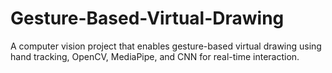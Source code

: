 # Gesture-Based-Virtual-Drawing
A computer vision project that enables gesture-based virtual drawing using hand tracking, OpenCV, MediaPipe, and CNN for real-time interaction.
